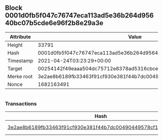 ## Block 0001d0fb5f047c76747eca113ad5e36b264d95640bc07b5cde6e96f2b8e29a3e

Attribute | Value
--- | ---
Height | 33791
Hash | 0001d0fb5f047c76747eca113ad5e36b264d95640bc07b5cde6e96f2b8e29a3e
Timestamp | 2021-04-24T03:23:29+00:00
Target | 00254142f49eaaa504dc75712e8378ad5316cbcead634704b3734b6271167cc4
Merke root | 3e2ae8b6189fb33463f91cf930e381f44b7dc00490449578cf10dfb1f25563fa
Nonce | 1682163491

```

```

### Transactions

Hash | Amount
--- | ---
[3e2ae8b6189fb33463f91cf930e381f44b7dc00490449578cf10dfb1f25563fa](3e2ae8b6189fb33463f91cf930e381f44b7dc00490449578cf10dfb1f25563fa.md) | 10.00000000 SKEPTI 
